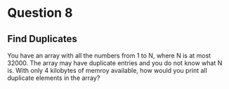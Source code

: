 # Question 8
## Find Duplicates
You have an array with all the numbers from 1 to N, where N is at most 32000. The array may have duplicate entries and you do not know what N is. With only 4 kilobytes of memroy available, how would you print all duplicate elements in the array?

